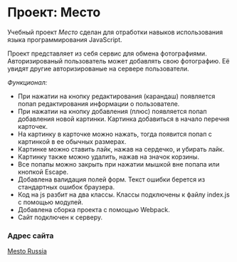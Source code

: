 # Проект: Место

Учебный проект *Место* сделан для отработки навыков использования языка программирования JavaScript.

Проект представляет из себя сервис для обмена фотографиями. Авторизированый пользователь может добавлять свою фотографию. Её увидят другие авторизированые на сервере пользователи.

_Функционал:_
- При нажатии на кнопку редактирования (карандаш) появляется попап редактирования информации о пользователе. 
- При нажатии на кнопку добавления (плюс) появляется попап добавления новой картинки. Картинка добавиться в начало перечня карточек.
- На картинку в карточке можно нажать, тогда появится попап с картинкой в ее обычных размерах.
- Картинке можно ставить лайк, нажав на сердечко, и убирать лайк.
- Картинку также можно удалить, нажав на значок корзины.
- Все попапы можно закрыть при нажатии мышкой вне попапа или кнопкой Escape.
- Добавлена валидация полей форм. Текст ошибки берется из стандартных ошибок браузера.
- Код на js разбит на два классы. Классы подключены к файлу index.js с помощью модулей.
- Добавлена сборка проекта с помощью Webpack.
- Сайт подключен к серверу.

### Адрес сайта

[Mesto Russia](https://yuliakray.github.io/mesto/)
